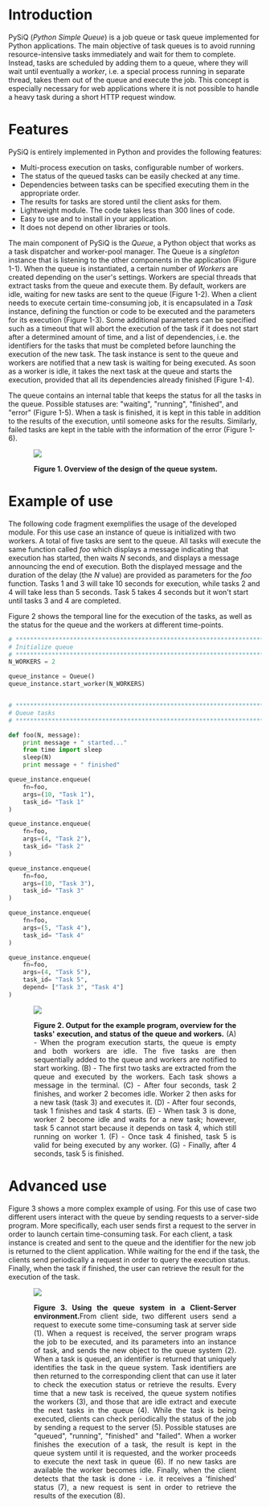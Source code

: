 # Introduction
PySiQ (_Python Simple Queue_) is a job queue or task queue implemented for Python applications. The main objective of task queues is to avoid running resource-intensive tasks immediately and wait for them to complete. Instead, tasks are scheduled by adding them to a queue, where they will wait until eventually a _worker_, i.e. a special process running in separate thread, takes them out of the queue and execute the job. This concept is especially necessary for web applications where it is not possible to handle a heavy task during a short HTTP request window.

# Features
PySiQ is entirely implemented in Python and provides the following features:
- Multi-process execution on tasks, configurable number of workers.
- The status of the queued tasks can be easily checked at any time.
- Dependencies between tasks can be specified executing them in the appropriate order.
- The results for tasks are stored until the client asks for them.
- Lightweight module. The code takes less than 300 lines of code.
- Easy to use and to install in your application.
- It does not depend on other libraries or tools.

The main component of PySiQ is the *Queue*, a Python object that works as a task dispatcher and worker-pool manager. The Queue is a _singleton_ instance that is listening to the other components in the application (Figure 1-1). When the queue is instantiated, a certain number of *Workers* are created depending on the user's settings. Workers are special threads that extract tasks from the queue and execute them. By default, workers are idle, waiting for new tasks are sent to the queue (Figure 1-2). When a client needs to execute certain time-consuming job, it is encapsulated in a *Task* instance, defining the function or code to be executed and the parameters for its execution (Figure 1-3). Some additional parameters can be specified such as a timeout that will abort the execution of the task if it does not start after a determined amount of time, and a list of dependencies, i.e. the identifiers for the tasks that must be completed before launching the execution of the new task. The task instance is sent to the queue and workers are notified that a new task is waiting for being executed. As soon as a worker is idle, it takes the next task at the queue and starts the execution, provided that all its dependencies already finished (Figure 1-4).

The queue contains an internal table that keeps the status for all the tasks in the queue. Possible statuses are: "waiting", "running", "finished", and "error" (Figure 1-5). When a task is finished, it is kept in this table in addition to the results of the execution, until someone asks for the results. Similarly, failed tasks are kept in the table with the information of the error (Figure 1-6).

<div style="width:80%; max-width: 800px; margin:auto;">
<img src="https://cloud.githubusercontent.com/assets/11427394/24916922/df0d9fd6-1edb-11e7-9da1-1bfb3c5e6434.png">
<p style="text-align:justify;"><b>Figure 1. Overview of the design of the queue system.</b></p>
</div>


# Example of use
The following code fragment exemplifies the usage of the developed module. For this use case an instance of queue is initialized with two workers. A total of five tasks are sent to the queue. All tasks will execute the same function called _foo_ which displays a message indicating that execution has started, then waits _N_ seconds, and displays a message announcing the end of execution. Both the displayed message and the duration of the delay (the _N_ value) are provided as parameters for the _foo_ function. Tasks 1 and 3 will take 10 seconds for execution, while tasks 2 and 4 will take less than 5 seconds. Task 5 takes 4 seconds but it won't start until tasks 3 and 4 are completed.

Figure 2 shows the temporal line for the execution of the tasks, as well as the status for the queue and the workers at different time-points.

```python
# ************************************************************************
# Initialize queue
# ************************************************************************
N_WORKERS = 2

queue_instance = Queue()
queue_instance.start_worker(N_WORKERS)


# ************************************************************************
# Queue tasks
# ************************************************************************

def foo(N, message):
    print message + " started..."
    from time import sleep
    sleep(N)
    print message + " finished"

queue_instance.enqueue(
    fn=foo,
    args=(10, "Task 1"),
    task_id= "Task 1"
)

queue_instance.enqueue(
    fn=foo,
    args=(4, "Task 2"),
    task_id= "Task 2"
)

queue_instance.enqueue(
    fn=foo,
    args=(10, "Task 3"),
    task_id= "Task 3"
)

queue_instance.enqueue(
    fn=foo,
    args=(5, "Task 4"),
    task_id= "Task 4"
)

queue_instance.enqueue(
    fn=foo,
    args=(4, "Task 5"),
    task_id= "Task 5",
	depend= ["Task 3", "Task 4"]
)
```

<div style="width:80%; max-width: 800px; margin:auto;">
<img src="https://cloud.githubusercontent.com/assets/11427394/24916923/df174b44-1edb-11e7-863b-693fc4117b90.png">
<p style="text-align:justify;"><b>Figure 2. Output for the example program, overview for the tasks' execution, and status of the queue and workers.</b>  (A) - When the program execution starts, the queue is empty and both workers are idle. The five tasks are then sequentially added to the queue and workers are notified to start working. (B) - The first two tasks are extracted from the queue and executed by the workers. Each task shows a message in the terminal. (C) - After four seconds, task 2 finishes, and worker 2 becomes idle.  Worker 2 then asks for a new task (task 3) and executes it. (D) - After four seconds, task 1 finishes and task 4 starts. (E) - When task 3 is done, worker 2 become idle and waits for a new task; however, task 5 cannot start because it depends on task 4, which still running on worker 1. (F) - Once task 4 finished, task 5 is valid for being executed by any worker. (G) - Finally, after 4 seconds, task 5 is finished.</p>
</div>


# Advanced use
Figure 3 shows a more complex example of using. For this use of case two different users interact with the queue by sending requests to a server-side program. More specifically, each user sends first a request to the server in order to launch certain time-consuming task. For each client, a task instance is created and sent to the queue and the identifier for the new job is returned to the client application. While waiting for the end if the task, the clients send periodically a request in order to query the execution status. Finally, when the task if finished, the user can retrieve the result for the execution of the task.

<div style="width:80%; max-width: 800px; margin:auto;">
<img src="https://cloud.githubusercontent.com/assets/11427394/24916921/df0a7aa4-1edb-11e7-9b0b-c90bcfd3811c.png">
<p style="text-align:justify;"><b>Figure 3. Using the queue system in a Client-Server environment.</b>From client side, two different users send a request to execute some time-consuming task at server side (1). When a request is received, the server program wraps the job to be executed, and its parameters into an instance of task, and sends the new object to the queue system (2).  When a task is queued, an identifier is returned that uniquely identifies the task in the queue system. Task identifiers are then returned to the corresponding client that can use it later to check the execution status or retrieve the results. Every time that a new task is received, the queue system notifies the workers (3), and those that are idle extract and execute the next tasks in the queue (4). While the task is being executed, clients can check periodically the status of the job by sending a request to the server (5). Possible statuses are "queued", "running", "finished" and "failed". When a worker finishes the execution of a task, the result is kept in the queue system until it is requested, and the worker proceeds to execute the next task in queue (6). If no new tasks are available the worker becomes idle. Finally, when the client detects that the task is done - i.e. it receives a 'finished' status (7), a new request is sent in order to retrieve the results of the execution (8).</p>
</div>
